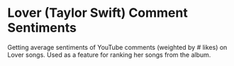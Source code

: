 # Lover (Taylor Swift) Comment Sentiments

Getting average sentiments of YouTube comments (weighted by # likes) on Lover songs. Used as a feature for ranking her songs from the album.
